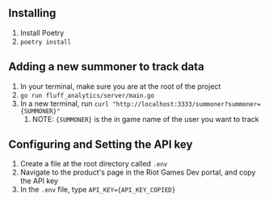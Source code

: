 ## Installing 
1. Install Poetry
2. `poetry install`

## Adding a new summoner to track data
1. In your terminal, make sure you are at the root of the project
2. `go run fluff_analytics/server/main.go`
3. In a new terminal, run `curl "http://localhost:3333/summoner?summoner={SUMMONER}"`
    1. NOTE: `{SUMMONER}` is the in game name of the user you want to track

## Configuring and Setting the API key
1. Create a file at the root directory called `.env`
2. Navigate to the product's page in the Riot Games Dev portal, and copy the API key
3. In the `.env` file, type `API_KEY={API_KEY_COPIED}`
